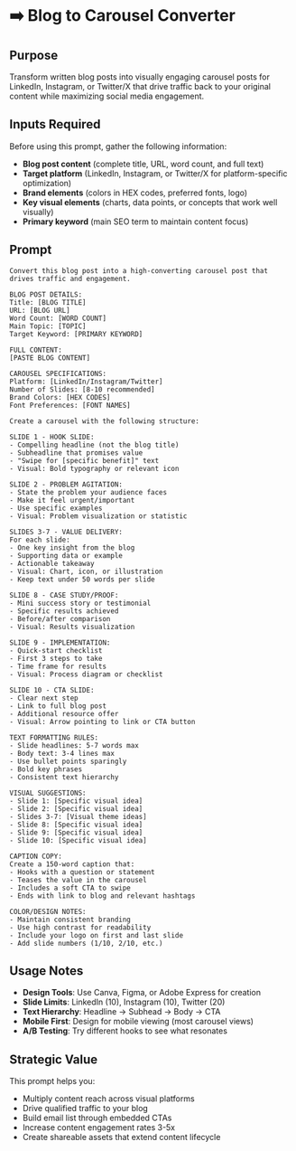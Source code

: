# ➡️ Blog to Carousel Converter

## Purpose
Transform written blog posts into visually engaging carousel posts for LinkedIn, Instagram, or Twitter/X that drive traffic back to your original content while maximizing social media engagement.

## Inputs Required

Before using this prompt, gather the following information:

- **Blog post content** (complete title, URL, word count, and full text)
- **Target platform** (LinkedIn, Instagram, or Twitter/X for platform-specific optimization)
- **Brand elements** (colors in HEX codes, preferred fonts, logo)
- **Key visual elements** (charts, data points, or concepts that work well visually)
- **Primary keyword** (main SEO term to maintain content focus)

## Prompt

```
Convert this blog post into a high-converting carousel post that drives traffic and engagement.

BLOG POST DETAILS:
Title: [BLOG TITLE]
URL: [BLOG URL]
Word Count: [WORD COUNT]
Main Topic: [TOPIC]
Target Keyword: [PRIMARY KEYWORD]

FULL CONTENT:
[PASTE BLOG CONTENT]

CAROUSEL SPECIFICATIONS:
Platform: [LinkedIn/Instagram/Twitter]
Number of Slides: [8-10 recommended]
Brand Colors: [HEX CODES]
Font Preferences: [FONT NAMES]

Create a carousel with the following structure:

SLIDE 1 - HOOK SLIDE:
- Compelling headline (not the blog title)
- Subheadline that promises value
- "Swipe for [specific benefit]" text
- Visual: Bold typography or relevant icon

SLIDE 2 - PROBLEM AGITATION:
- State the problem your audience faces
- Make it feel urgent/important
- Use specific examples
- Visual: Problem visualization or statistic

SLIDES 3-7 - VALUE DELIVERY:
For each slide:
- One key insight from the blog
- Supporting data or example
- Actionable takeaway
- Visual: Chart, icon, or illustration
- Keep text under 50 words per slide

SLIDE 8 - CASE STUDY/PROOF:
- Mini success story or testimonial
- Specific results achieved
- Before/after comparison
- Visual: Results visualization

SLIDE 9 - IMPLEMENTATION:
- Quick-start checklist
- First 3 steps to take
- Time frame for results
- Visual: Process diagram or checklist

SLIDE 10 - CTA SLIDE:
- Clear next step
- Link to full blog post
- Additional resource offer
- Visual: Arrow pointing to link or CTA button

TEXT FORMATTING RULES:
- Slide headlines: 5-7 words max
- Body text: 3-4 lines max
- Use bullet points sparingly
- Bold key phrases
- Consistent text hierarchy

VISUAL SUGGESTIONS:
- Slide 1: [Specific visual idea]
- Slide 2: [Specific visual idea]
- Slides 3-7: [Visual theme ideas]
- Slide 8: [Specific visual idea]
- Slide 9: [Specific visual idea]
- Slide 10: [Specific visual idea]

CAPTION COPY:
Create a 150-word caption that:
- Hooks with a question or statement
- Teases the value in the carousel
- Includes a soft CTA to swipe
- Ends with link to blog and relevant hashtags

COLOR/DESIGN NOTES:
- Maintain consistent branding
- Use high contrast for readability
- Include your logo on first and last slide
- Add slide numbers (1/10, 2/10, etc.)
```

## Usage Notes

- **Design Tools**: Use Canva, Figma, or Adobe Express for creation
- **Slide Limits**: LinkedIn (10), Instagram (10), Twitter (20)
- **Text Hierarchy**: Headline → Subhead → Body → CTA
- **Mobile First**: Design for mobile viewing (most carousel views)
- **A/B Testing**: Try different hooks to see what resonates

## Strategic Value

This prompt helps you:
- Multiply content reach across visual platforms
- Drive qualified traffic to your blog
- Build email list through embedded CTAs
- Increase content engagement rates 3-5x
- Create shareable assets that extend content lifecycle